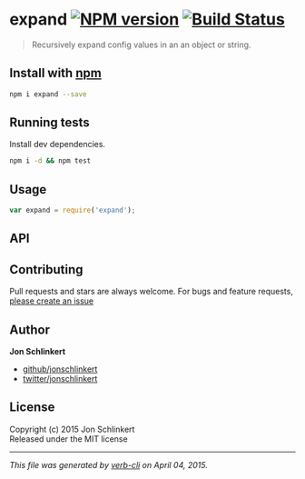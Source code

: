 # expand [![NPM version](https://badge.fury.io/js/expand.svg)](http://badge.fury.io/js/expand)  [![Build Status](https://travis-ci.org/jonschlinkert/expand.svg)](https://travis-ci.org/jonschlinkert/expand) 

> Recursively expand config values in an an object or string.

## Install with [npm](npmjs.org)

```bash
npm i expand --save
```

## Running tests
Install dev dependencies.

```bash
npm i -d && npm test
```

## Usage

```js
var expand = require('expand');
```

## API


## Contributing
Pull requests and stars are always welcome. For bugs and feature requests, [please create an issue](https://github.com/jonschlinkert/expand/issues)

## Author

**Jon Schlinkert**
 
+ [github/jonschlinkert](https://github.com/jonschlinkert)
+ [twitter/jonschlinkert](http://twitter.com/jonschlinkert) 

## License
Copyright (c) 2015 Jon Schlinkert  
Released under the MIT license

***

_This file was generated by [verb-cli](https://github.com/assemble/verb-cli) on April 04, 2015._